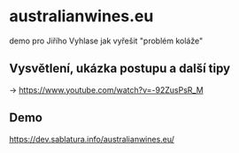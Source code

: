 # australianwines.eu
demo pro Jiřího Vyhlase jak vyřešit "problém koláže"

## Vysvětlení, ukázka postupu a další tipy
→ https://www.youtube.com/watch?v=-92ZusPsR_M

## Demo
https://dev.sablatura.info/australianwines.eu/
